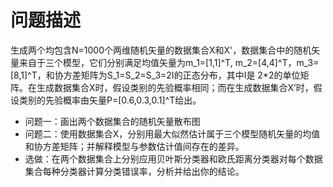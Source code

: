 # 问题描述
生成两个均包含N=1000个两维随机矢量的数据集合X和X'，数据集合中的随机矢量来自于三个模型，它们分别满足均值矢量为m_1=[1,1]^T, m_2=[4,4]^T，m_3=[8,1]^T，和协方差矩阵为S_1=S_2=S_3=2I的正态分布，其中I是 2*2的单位矩阵。在生成数据集合X时，假设类别的先验概率相同；而在生成数据集合X’时，假设类别的先验概率由矢量P=[0.6,0.3,0.1]^T给出。
* 问题一：画出两个数据集合的随机矢量散布图
* 问题二：使用数据集合X，分别用最大似然估计属于三个模型随机矢量的均值和协方差矩阵；并解释模型与参数估计值间存在的差异。
* 选做：在两个数据集合上分别应用贝叶斯分类器和欧氏距离分类器对每个数据集合每种分类器计算分类错误率，分析并给出你的结论。


